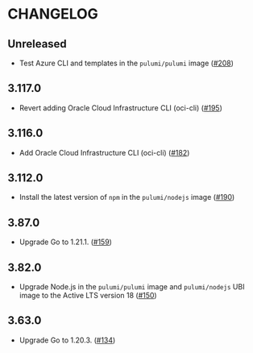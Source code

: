 # CHANGELOG

## Unreleased

- Test Azure CLI and templates in the `pulumi/pulumi` image
  ([#208](https://github.com/pulumi/pulumi-docker-containers/pull/208))

## 3.117.0

- Revert adding Oracle Cloud Infrastructure CLI (oci-cli)
  ([#195](https://github.com/pulumi/pulumi-docker-containers/pull/195))

## 3.116.0

- Add Oracle Cloud Infrastructure CLI (oci-cli)
  ([#182](https://github.com/pulumi/pulumi-docker-containers/pull/182))

## 3.112.0

- Install the latest version of `npm` in the `pulumi/nodejs` image
  ([#190](https://github.com/pulumi/pulumi-docker-containers/pull/190))

## 3.87.0

- Upgrade Go to 1.21.1. ([#159](https://github.com/pulumi/pulumi-docker-containers/pull/159))

## 3.82.0

- Upgrade Node.js in the `pulumi/pulumi` image and `pulumi/nodejs` UBI image to the Active LTS version 18
  ([#150](https://github.com/pulumi/pulumi-docker-containers/pull/150))

## 3.63.0

- Upgrade Go to 1.20.3. ([#134](https://github.com/pulumi/pulumi-docker-containers/pull/134))
